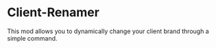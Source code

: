 # Client-Renamer
This mod allows you to dynamically change your client brand through a simple command.
